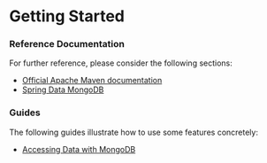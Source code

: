 # Getting Started
### Reference Documentation
For further reference, please consider the following sections:
* [Official Apache Maven documentation](https://maven.apache.org/guides/index.html)
* [Spring Data MongoDB](https://docs.spring.io/spring-boot/docs/{bootVersion}/reference/htmlsingle/#boot-features-mongodb)
### Guides
The following guides illustrate how to use some features concretely:
* [Accessing Data with MongoDB](https://spring.io/guides/gs/accessing-data-mongodb/)

